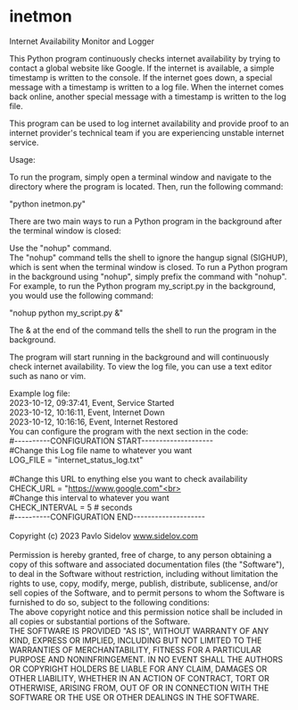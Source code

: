 # inetmon
Internet Availability Monitor and Logger

This Python program continuously checks internet availability by trying to contact a global website like Google. If the internet is available, a simple timestamp is written to the console. If the internet goes down, a special message with a timestamp is written to a log file. When the internet comes back online, another special message with a timestamp is written to the log file.

This program can be used to log internet availability and provide proof to an internet provider's technical team if you are experiencing unstable internet service.<br>

Usage:<br>

To run the program, simply open a terminal window and navigate to the directory where the program is located. Then, run the following command:<br>

"python inetmon.py"<br>

There are two main ways to run a Python program in the background after the terminal window is closed:<br>

Use the "nohup" command.<br>
The "nohup" command tells the shell to ignore the hangup signal (SIGHUP), which is sent when the terminal window is closed. To run a Python program in the background using "nohup", simply prefix the command with "nohup". For example, to run the Python program my_script.py in the background, you would use the following command:<br>

"nohup python my_script.py &"<br>

The & at the end of the command tells the shell to run the program in the background.<br>

The program will start running in the background and will continuously check internet availability. To view the log file, you can use a text editor such as nano or vim.<br>

Example log file:<br>
2023-10-12, 09:37:41, Event, Service Started<br>
2023-10-12, 10:16:11, Event, Internet Down<br>
2023-10-12, 10:16:16, Event, Internet Restored<be>
<br>
You can configure the program with the next section in the code:<br>
#----------CONFIGURATION START--------------------<br>
#Change this Log file name to whatever you want<br>
LOG_FILE = "internet_status_log.txt"<br>
<br>
#Change this URL to enything else you want to check availability<br>
CHECK_URL = "https://www.google.com"<br>
<br>
#Change this interval to whatever you want<br>
CHECK_INTERVAL = 5  # seconds<br>
#----------CONFIGURATION END--------------------<br>
<br>
Copyright (c) 2023 Pavlo Sidelov www.sidelov.com<br>
<br>
Permission is hereby granted, free of charge, to any person obtaining a copy
of this software and associated documentation files (the "Software"), to deal
in the Software without restriction, including without limitation the rights
to use, copy, modify, merge, publish, distribute, sublicense, and/or sell
copies of the Software, and to permit persons to whom the Software is
furnished to do so, subject to the following conditions:
<br>
The above copyright notice and this permission notice shall be included in all
copies or substantial portions of the Software.
<br>
THE SOFTWARE IS PROVIDED "AS IS", WITHOUT WARRANTY OF ANY KIND, EXPRESS OR
IMPLIED, INCLUDING BUT NOT LIMITED TO THE WARRANTIES OF MERCHANTABILITY,
FITNESS FOR A PARTICULAR PURPOSE AND NONINFRINGEMENT. IN NO EVENT SHALL THE
AUTHORS OR COPYRIGHT HOLDERS BE LIABLE FOR ANY CLAIM, DAMAGES OR OTHER
LIABILITY, WHETHER IN AN ACTION OF CONTRACT, TORT OR OTHERWISE, ARISING FROM,
OUT OF OR IN CONNECTION WITH THE SOFTWARE OR THE USE OR OTHER DEALINGS IN THE
SOFTWARE.
